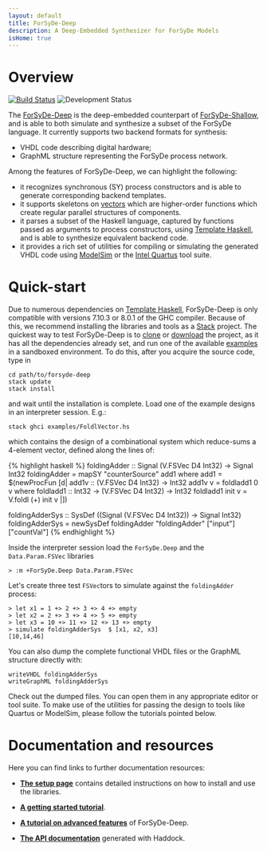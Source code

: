```yaml
---
layout: default
title: ForSyDe-Deep
description: A Deep-Embedded Synthesizer for ForSyDe Models
isHome: true
---
```



# Overview

[![Build Status](https://travis-ci.org/forsyde/forsyde-deep.svg?branch=master)](https://travis-ci.org/forsyde/forsyde-deep)
![Development Status](assets/images/active.svg)

The [ForSyDe-Deep]() is the deep-embedded counterpart of [ForSyDe-Shallow]({{site.parent-url}}/forsyde-shallow), and is able to both simulate and synthesize a subset of the ForSyDe language. It currently supports two backend formats for synthesis:

* VHDL code describing digital hardware;
* GraphML structure representing the ForSyDe process network. 

Among the features of ForSyDe-Deep, we can highlight the following:

* it recognizes synchronous (SY) process constructors and is able to generate corresponding backend templates.
* it supports skeletons on [vectors](http://hackage.haskell.org/package/parameterized-data-0.1.6/docs/Data-Param-FSVec.html) which are higher-order functions which create regular parallel structures of components.
* it parses a subset of the Haskell language, captured by functions passed as arguments to process constructors, using [Template Haskell](https://wiki.haskell.org/Template_Haskell), and is able to synthesize equivalent backend code.
* it provides a rich set of utilities for compiling or simulating the generated VHDL code using [ModelSim](https://www.mentor.com/products/fv/modelsim/) or the [Intel Quartus](https://www.intel.com/content/www/us/en/programmable/downloads/download-center.html) tool suite.

# Quick-start

Due to numerous dependencies on [Template Haskell](https://wiki.haskell.org/Template_Haskell), ForSyDe-Deep is only compatible with versions 7.10.3 or 8.0.1 of the GHC compiler. Because of this, we recommend installing the libraries and tools as a [Stack](https://docs.haskellstack.org/en/stable/README/) project. The quickest way to test ForSyDe-Deep is to  [clone](https://github.com/forsyde/forsyde-deep) or [download](https://api.github.com/repos/forsyde/forsyde-deep/zipball/master) the project, as it has all the dependencies already set, and run one of the available [examples](https://github.com/forsyde/forsyde-deep/tree/master/examples) in a sandboxed environment. To do this, after you acquire the source code, type in

	cd path/to/forsyde-deep
	stack update
	stack install
	
and wait until the installation is complete. Load one of the example designs in an interpreter session. E.g.:

    stack ghci examples/FoldlVector.hs

which contains the design of a combinational system which reduce-sums a 4-element vector, defined along the lines of:

{% highlight haskell %}
foldingAdder :: Signal (V.FSVec D4 Int32) -> Signal Int32
foldingAdder  = mapSY "counterSource" add1
  where add1 = $(newProcFun [d| add1v :: (V.FSVec D4 Int32) -> Int32
                                add1v v = foldladd1 0 v
                                  where 
                                    foldladd1 :: Int32 -> (V.FSVec D4 Int32) -> Int32
                                    foldladd1 init v = V.foldl (+) init v |])

foldingAdderSys :: SysDef ((Signal (V.FSVec D4 Int32)) -> Signal Int32)
foldingAdderSys = newSysDef foldingAdder "foldingAdder" ["input"] ["countVal"]
{% endhighlight %}
	
Inside the interpreter session load the `ForSyDe.Deep` and the `Data.Param.FSVec` libraries

	> :m +ForSyDe.Deep Data.Param.FSVec

Let's create three test `FSVec`tors to simulate against the `foldingAdder` process:

	> let x1 = 1 +> 2 +> 3 +> 4 +> empty
	> let x2 = 2 +> 3 +> 4 +> 5 +> empty
	> let x3 = 10 +> 11 +> 12 +> 13 +> empty
	> simulate foldingAdderSys  $ [x1, x2, x3]
	[10,14,46]

You can also dump the complete functional VHDL files or the GraphML structure directly with:

	writeVHDL foldingAdderSys
	writeGraphML foldingAdderSys

Check out the dumped files. You can open them in any appropriate editor or tool suite. To make use of the utilities for passing the design to tools like Quartus or ModelSim, please follow the tutorials pointed below.

# Documentation and resources

Here you can find links to further documentation resources:

 * [**The setup page**](setup) contains detailed instructions on how to install and use the libraries.

 * [**A getting started tutorial**]().

 * [**A tutorial on advanced features**]() of ForSyDe-Deep.

 * [**The API documentation**]() generated with Haddock.

